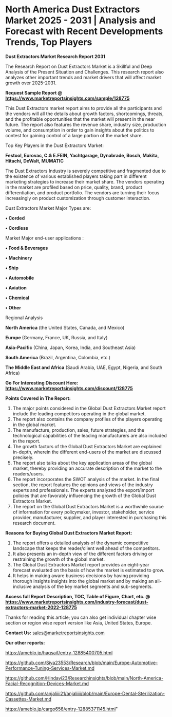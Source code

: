 # North America Dust Extractors Market 2025 - 2031 | Analysis and Forecast with Recent Developments Trends, Top Players

<strong>Dust Extractors Market Research Report 2031</strong>

The Research Report on Dust Extractors Market is a Skillful and Deep Analysis of the Present Situation and Challenges. This research report also analyzes other important trends and market drivers that will affect market growth over 2025-2031.

<strong>Request Sample Report @ <a href=https://www.marketreportsinsights.com/sample/128775>https://www.marketreportsinsights.com/sample/128775</a></strong>

This Dust Extractors market report aims to provide all the participants and the vendors will all the details about growth factors, shortcomings, threats, and the profitable opportunities that the market will present in the near future. The report also features the revenue share, industry size, production volume, and consumption in order to gain insights about the politics to contest for gaining control of a large portion of the market share.

Top Key Players in the Dust Extractors Market:

<strong>Festool, Eurovac, C.& E.FEIN, Yachtgarage, Dynabrade, Bosch, Makita, Hitachi, DeWalt, MUMATIC</strong>

The Dust Extractors Industry is severely competitive and fragmented due to the existence of various established players taking part in different marketing strategies to increase their market share. The vendors operating in the market are profiled based on price, quality, brand, product differentiation, and product portfolio. The vendors are turning their focus increasingly on product customization through customer interaction.

Dust Extractors Market Major Types are:

<strong>• Corded

• Cordless</strong>

Market Major end-user applications :

<strong>• Food & Beverages

• Machinery

• Ship

• Automobile

• Aviation

• Chemical

• Other</strong>

Regional Analysis

</u><strong><b>North America</b></strong> (the United States, Canada, and Mexico)

<strong><b>Europe </b></strong>(Germany, France, UK, Russia, and Italy)

<strong><b>Asia-Pacific</b></strong> (China, Japan, Korea, India, and Southeast Asia)

<strong><b>South America</b></strong> (Brazil, Argentina, Colombia, etc.)

<strong><b>The Middle East and Africa</b></strong> (Saudi Arabia, UAE, Egypt, Nigeria, and South Africa)

<strong>Go For Interesting Discount Here: <a href=https://www.marketreportsinsights.com/discount/128775>https://www.marketreportsinsights.com/discount/128775</a></strong>

<strong>Points Covered in The Report:</strong>
<ol>
  <li>The major points considered in the Global Dust Extractors Market report include the leading competitors operating in the global market.</li>
  <li>The report also contains the company profiles of the players operating in the global market.</li>
  <li>The manufacture, production, sales, future strategies, and the technological capabilities of the leading manufacturers are also included in the report.</li>
  <li>The growth factors of the Global Dust Extractors Market are explained in-depth, wherein the different end-users of the market are discussed precisely.</li>
  <li>The report also talks about the key application areas of the global market, thereby providing an accurate description of the market to the readers/users.</li>
  <li>The report incorporates the SWOT analysis of the market. In the final section, the report features the opinions and views of the industry experts and professionals. The experts analyzed the export/import policies that are favorably influencing the growth of the Global Dust Extractors Market.</li>
  <li>The report on the Global Dust Extractors Market is a worthwhile source of information for every policymaker, investor, stakeholder, service provider, manufacturer, supplier, and player interested in purchasing this research document.</li>
</ol>
<strong>Reasons for Buying Global Dust Extractors Market Report:</strong>

<ol>
  <li>The report offers a detailed analysis of the dynamic competitive landscape that keeps the reader/client well ahead of the competitors.</li>
  <li>It also presents an in-depth view of the different factors driving or restraining the growth of the global market.</li>
  <li>The Global Dust Extractors Market report provides an eight-year forecast evaluated on the basis of how the market is estimated to grow.</li>
  <li>It helps in making aware business decisions by having providing thorough insights insights into the global market and by making an all-inclusive analysis of the key market segments and sub-segments.</li>
</ol>
<strong>Access full Report Description, TOC, Table of Figure, Chart, etc. @ <a href=https://www.marketreportsinsights.com/industry-forecast/dust-extractors-market-2022-128775>https://www.marketreportsinsights.com/industry-forecast/dust-extractors-market-2022-128775</a></strong>


Thanks for reading this article; you can also get individual chapter wise section or region wise report version like Asia, United States, Europe.

<strong>Contact Us:</strong>
sales@marketreportsinsights.com

<strong>Our other reports:</strong>

<a href=https://ameblo.jp/haqsaif/entry-12885400705.html>https://ameblo.jp/haqsaif/entry-12885400705.html</a>

<a href=https://github.com/Siya23553/Research/blob/main/Europe-Automotive-Performance-Tuning-Services-Market.md>https://github.com/Siya23553/Research/blob/main/Europe-Automotive-Performance-Tuning-Services-Market.md</a>

<a href=https://github.com/Hindavi23/Researchinsights/blob/main/North-America-Facial-Recognition-Devices-Market.md>https://github.com/Hindavi23/Researchinsights/blob/main/North-America-Facial-Recognition-Devices-Market.md</a>

<a href=https://github.com/anjaliiii21/anjaliiii/blob/main/Europe-Dental-Sterilization-Cassettes-Market.md>https://github.com/anjaliiii21/anjaliiii/blob/main/Europe-Dental-Sterilization-Cassettes-Market.md</a>

<a href=https://ameblo.jp/cargo656/entry-12885371145.html>https://ameblo.jp/cargo656/entry-12885371145.html</a>"
